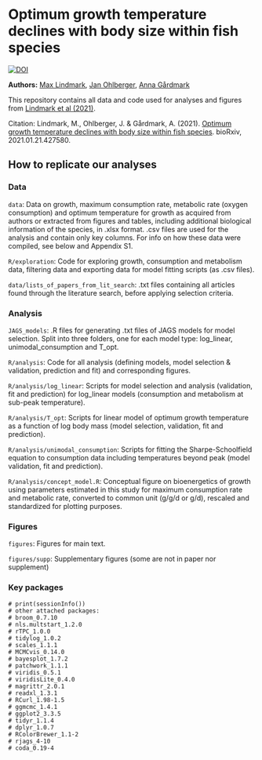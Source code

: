 # Optimum growth temperature declines with body size within fish species

[![DOI](https://zenodo.org/badge/184549156.svg)](https://zenodo.org/badge/latestdoi/184549156)

**Authors:** [Max Lindmark](https://maxlindmark.netlify.app/), [Jan Ohlberger](http://janohlberger.com/Homepage/), [Anna Gårdmark](https://internt.slu.se/en/cv-originals/anna-gardmark/)

This repository contains all data and code used for analyses and figures from [Lindmark et al (2021)](https://www.biorxiv.org/content/10.1101/2021.01.21.427580v2).

Citation: Lindmark, M., Ohlberger, J. & Gårdmark, A. (2021). [Optimum growth temperature declines with body size within fish species](https://www.biorxiv.org/content/10.1101/2021.01.21.427580v2). bioRxiv, 2021.01.21.427580.

## How to replicate our analyses

### Data
`data`: Data on growth, maximum consumption rate, metabolic rate (oxygen consumption) and optimum temperature for growth as acquired from authors or extracted from figures and tables, including additional biological information of the species, in .xlsx format. .csv files are used for the analysis and contain only key columns. For info on how these data were compiled, see below and Appendix S1.

`R/exploration`: Code for exploring growth, consumption and metabolism data, filtering data and exporting data for model fitting scripts (as .csv files). 

`data/lists_of_papers_from_lit_search`: .txt files containing all articles found through the literature search, before applying selection criteria.

### Analysis
`JAGS_models`: .R files for generating .txt files of JAGS models for model selection. Split into three folders, one for each model type: log_linear, unimodal_consumption and T_opt.

`R/analysis`: Code for all analysis (defining models, model selection & validation, prediction and fit) and corresponding figures.

`R/analysis/log_linear`: Scripts for model selection and analysis (validation, fit and prediction) for log_linear models (consumption and metabolism at sub-peak temperature).

`R/analysis/T_opt`: Scripts for linear model of optimum growth temperature as a function of log body mass (model selection, validation, fit and prediction).

`R/analysis/unimodal_consumption`: Scripts for fitting the Sharpe-Schoolfield equation to consumption data including temperatures beyond peak (model validation, fit and prediction).

`R/analysis/concept_model.R`: Conceptual figure on bioenergetics of growth using parameters estimated in this study for maximum consumption rate and metabolic rate, converted to common unit (g/g/d or g/d), rescaled and standardized for plotting purposes.

### Figures
`figures`: Figures for main text.

`figures/supp`: Supplementary figures (some are not in paper nor supplement)


### Key packages
```{r}
# print(sessionInfo())
# other attached packages:
# broom_0.7.10
# nls.multstart_1.2.0
# rTPC_1.0.0
# tidylog_1.0.2
# scales_1.1.1
# MCMCvis_0.14.0
# bayesplot_1.7.2
# patchwork_1.1.1
# viridis_0.5.1
# viridisLite_0.4.0
# magrittr_2.0.1
# readxl_1.3.1       
# RCurl_1.98-1.5
# ggmcmc_1.4.1
# ggplot2_3.3.5
# tidyr_1.1.4
# dplyr_1.0.7
# RColorBrewer_1.1-2
# rjags_4-10
# coda_0.19-4     
```


